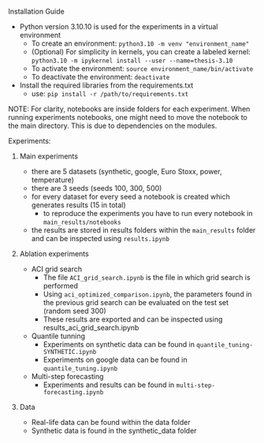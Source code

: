Installation Guide
- Python version 3.10.10 is used for the experiments in a virtual environment
    - To create an environment: `python3.10 -m venv "environment_name"`
    - (Optional) For simplicity in kernels, you can create a labeled kernel: `python3.10 -m ipykernel install --user --name=thesis-3.10`
    - To activate the environment: `source environment_name/bin/activate`
    - To deactivate the environment: `deactivate`
- Install the required libraries from the requirements.txt
    - use: `pip install -r /path/to/requirements.txt`


NOTE: For clarity, notebooks are inside folders for each experiment. When running experiments notebooks, one might need to move the notebook to the main directory. This is due to dependencies on the modules. 


Experiments:
1. Main experiments
    - there are 5 datasets (synthetic, google, Euro Stoxx, power, temperature) 
    - there are 3 seeds (seeds 100, 300, 500)
    - for every dataset for every seed a notebook is created which generates results (15 in total)
        - to reproduce the experiments you have to run every notebook in `main_results/notebooks`
    - the results are stored in results folders within the `main_results` folder and can be inspected using `results.ipynb`

2. Ablation experiments
    - ACI grid search
        - The file `ACI_grid_search.ipynb` is the file in which grid search is performed
        - Using `aci_optimized_comparison.ipynb`, the parameters found in the previous grid search can be evaluated on the test set (random seed 300)
        - These results are exported and can be inspected using results_aci_grid_search.ipynb
    - Quantile tunning
        - Experiments on synthetic data can be found in `quantile_tuning-SYNTHETIC.ipynb`
        - Experiments on google data can be found in `quantile_tuning.ipynb`
    - Multi-step forecasting
        - Experiments and results can be found in `multi-step-forecasting.ipynb`

3. Data 
    - Real-life data can be found within the data folder
    - Synthetic data is found in the synthetic_data folder

